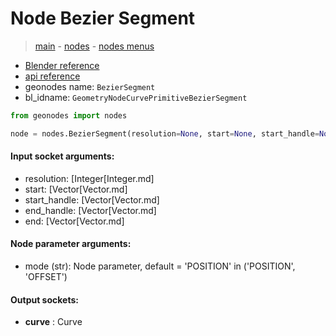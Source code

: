 # Node Bezier Segment

> [main](../structure.md) - [nodes](nodes.md) - [nodes menus](nodes_menus.md)

- [Blender reference](https://docs.blender.org/manual/en/latest/modeling/geometry_nodes/curve_primitives/bezier_segment.html)
- [api reference](https://docs.blender.org/api/current/bpy.types.GeometryNodeCurvePrimitiveBezierSegment.html)
- geonodes name: `BezierSegment`
- bl_idname: `GeometryNodeCurvePrimitiveBezierSegment`

```python
from geonodes import nodes

node = nodes.BezierSegment(resolution=None, start=None, start_handle=None, end_handle=None, end=None, mode='POSITION')
```

#### Input socket arguments:

- resolution: [Integer[Integer.md]
- start: [Vector[Vector.md]
- start_handle: [Vector[Vector.md]
- end_handle: [Vector[Vector.md]
- end: [Vector[Vector.md]

#### Node parameter arguments:

- mode (str): Node parameter, default = 'POSITION' in ('POSITION', 'OFFSET')

#### Output sockets:

- **curve** : Curve

